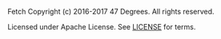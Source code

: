 Fetch
Copyright (c) 2016-2017 47 Degrees.  All rights reserved.

Licensed under Apache License. See [LICENSE](LICENSE) for terms.
